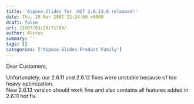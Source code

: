 ```yaml
---
title: 'Aspose.Slides for .NET 2.6.13.0 released!'
date: Thu, 29 Mar 2007 22:24:00 +0000
draft: false
url: /2007/03/29/71780/
author: Alcrus
summary: ''
tags: []
categories: ['Aspose.Slides Product Family']
---
```


Dear Customers,  
  
Unfortunately, our 2.6.11 and 2.6.12 fixes were unstable because of too heavy optimization.  
New 2.6.13 version should work fine and also contains all features added in 2.6.11 hot fix.








